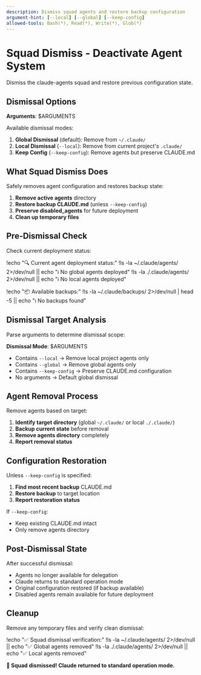 ```yaml
---
description: Dismiss squad agents and restore backup configuration
argument-hint: [--local] [--global] [--keep-config]
allowed-tools: Bash(*), Read(*), Write(*), Glob(*)
---
```


# Squad Dismiss - Deactivate Agent System

Dismiss the claude-agents squad and restore previous configuration state.

## Dismissal Options

**Arguments**: $ARGUMENTS

Available dismissal modes:

1. **Global Dismissal** (default): Remove from `~/.claude/`
2. **Local Dismissal** (`--local`): Remove from current project's `.claude/`
3. **Keep Config** (`--keep-config`): Remove agents but preserve CLAUDE.md

## What Squad Dismiss Does

Safely removes agent configuration and restores backup state:

1. **Remove active agents** directory
2. **Restore backup CLAUDE.md** (unless `--keep-config`)
3. **Preserve disabled_agents** for future deployment
4. **Clean up temporary files**

## Pre-Dismissal Check

Check current deployment status:

!echo "🔍 Current agent deployment status:"
!ls -la ~/.claude/agents/ 2>/dev/null || echo "ℹ️  No global agents deployed"
!ls -la ./.claude/agents/ 2>/dev/null || echo "ℹ️  No local agents deployed"

!echo "📦 Available backups:"
!ls -la ~/.claude/backups/ 2>/dev/null | head -5 || echo "ℹ️  No backups found"

## Dismissal Target Analysis

Parse arguments to determine dismissal scope:

**Dismissal Mode**: $ARGUMENTS

- Contains `--local` → Remove local project agents only
- Contains `--global` → Remove global agents only
- Contains `--keep-config` → Preserve CLAUDE.md configuration
- No arguments → Default global dismissal

## Agent Removal Process

Remove agents based on target:

1. **Identify target directory** (global `~/.claude/` or local `./.claude/`)
2. **Backup current state** before removal
3. **Remove agents directory** completely
4. **Report removal status**

## Configuration Restoration

Unless `--keep-config` is specified:

1. **Find most recent backup** CLAUDE.md
2. **Restore backup** to target location
3. **Report restoration status**

If `--keep-config`:
- Keep existing CLAUDE.md intact
- Only remove agents directory

## Post-Dismissal State

After successful dismissal:
- Agents no longer available for delegation
- Claude returns to standard operation mode
- Original configuration restored (if backup available)
- Disabled agents remain available for future deployment

## Cleanup

Remove any temporary files and verify clean dismissal:

!echo "✅ Squad dismissal verification:"
!ls -la ~/.claude/agents/ 2>/dev/null || echo "✅ Global agents removed"
!ls -la ./.claude/agents/ 2>/dev/null || echo "✅ Local agents removed"

**🎯 Squad dismissed! Claude returned to standard operation mode.**